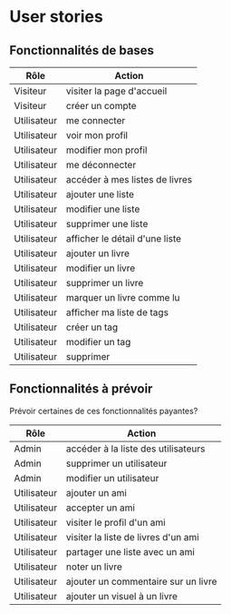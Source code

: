 # User stories

## Fonctionnalités de bases

| Rôle | Action |
| --- | --- |
| Visiteur | visiter la page d'accueil |
| Visiteur| créer un compte |
| Utilisateur | me connecter |
| Utilisateur | voir mon profil |
| Utilisateur | modifier mon profil |
| Utilisateur | me déconnecter |
| Utilisateur | accéder à mes listes de livres |
| Utilisateur | ajouter une liste |
| Utilisateur | modifier une liste |
| Utilisateur | supprimer une liste |
| Utilisateur | afficher le détail d'une liste |
| Utilisateur | ajouter un livre |
| Utilisateur | modifier un livre |
| Utilisateur | supprimer un livre |
| Utilisateur | marquer un livre comme lu |
| Utilisateur | afficher ma liste de tags |
| Utilisateur | créer un tag |
| Utilisateur | modifier un tag |
| Utilisateur | supprimer |

## Fonctionnalités à prévoir 

Prévoir certaines de ces fonctionnalités payantes?

| Rôle | Action |
| --- | --- |
| Admin | accéder à la liste des utilisateurs |
| Admin | supprimer un utilisateur |
| Admin | modifier un utilisateur |
| Utilisateur | ajouter un ami |
| Utilisateur | accepter un ami |
| Utilisateur | visiter le profil d'un ami |
| Utilisateur | visiter la liste de livres d'un ami |
| Utilisateur | partager une liste avec un ami |
| Utilisateur | noter un livre |
| Utilisateur | ajouter un commentaire sur un livre |
| Utilisateur | ajouter un visuel à un livre |
